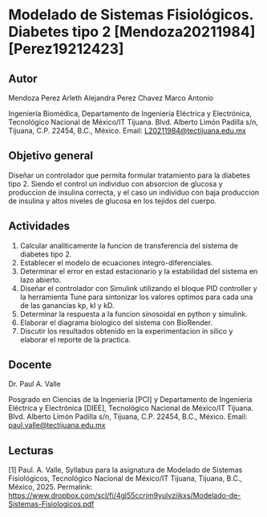 # Modelado de Sistemas Fisiológicos. Diabetes tipo 2 [Mendoza20211984] [Perez19212423]

## Autor
Mendoza Perez Arleth Alejandra 
Perez Chavez Marco Antonio

Ingeniería Biomédica, Departamento de Ingeniería Eléctrica y Electrónica, Tecnológico Nacional de México/IT Tijuana. Blvd. Alberto Limón Padilla s/n, Tijuana, C.P. 22454, B.C., México. Email: L20211984@tectijuana.edu.mx

## Objetivo general
Diseñar un controlador que permita formular tratamiento para la diabetes tipo 2. Siendo el control un individuo con absorcion de glucosa y produccion de insulina correcta, y el caso un individuo con baja produccion de insulina y altos niveles de glucosa en los tejidos del cuerpo.

## Actividades
1. Calcular analiticamente la funcion de transferencia del sistema de diabetes tipo 2.
2. Establecer el modelo de ecuaciones integro-diferenciales.
3. Determinar el error en estad estacionario y la estabilidad del sistema en lazo abierto.
4. Diseñar el controlador con Simulink utilizando el bloque PID controller y la herramienta Tune para sintonizar los valores optimos para cada una de las ganancias kp, kI y kD.
7. Determinar la respuesta a la funcion sinosoidal en python y simulink.
8. Elaborar el diagrama biologico del sistema con BioRender.
9. Discutir los resultados obtenido en la experimentacion in silico y elaborar el reporte de la practica. 


## Docente
Dr. Paul A. Valle

Posgrado en Ciencias de la Ingeniería [PCI] y Departamento de Ingeniería Eléctrica y Electrónica [DIEE], Tecnológico Nacional de México/IT Tijuana. Blvd. Alberto Limón Padilla s/n, Tijuana, C.P. 22454, B.C., México. Email: paul.valle@tectijuana.edu.mx

## Lecturas
[1] Paul. A. Valle, Syllabus para la asignatura de Modelado de Sistemas Fisiológicos, Tecnológico Nacional de México/IT Tijuana, Tijuana, B.C., México, 2025. Permalink: https://www.dropbox.com/scl/fi/4gl55ccrjm9yulvziikxs/Modelado-de-Sistemas-Fisiologicos.pdf
